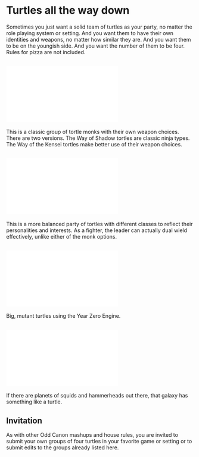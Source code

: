 # Turtles all the way down

Sometimes you just want a solid team of turtles as your party, no matter the role playing system or setting. And you want them to have their own identities and weapons, no matter how similar they are. And you want them to be on the youngish side. And you want the number of them to be four. Rules for pizza are not included.

## ![Dungeons & Dragons 5e](four_tortles.md)

This is a classic group of tortle monks with their own weapon choices. There are two versions. The Way of Shadow tortles are classic ninja types. The Way of the Kensei tortles make better use of their weapon choices.

## ![Dungeons & Dragons 5e party](four_tortles_party.md)

This is a more balanced party of tortles with different classes to reflect their personalities and interests. As a fighter, the leader can actually dual wield effectively, unlike either of the monk options.

## ![Mutant: Genlab Alpha](mutant_genlab_alpha.md)

Big, mutant turtles using the Year Zero Engine.

## ![Star Wars: Edge of the Empire](edge_of_the_empire.md)

If there are planets of squids and hammerheads out there, that galaxy has something like a turtle.

## Invitation

As with other Odd Canon mashups and house rules, you are invited to submit your own groups of four turtles in your favorite game or setting or to submit edits to the groups already listed here.
